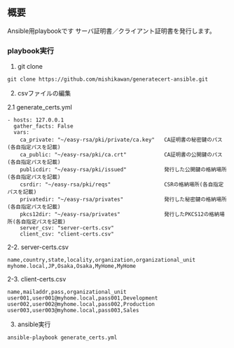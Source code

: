 ## 概要

Ansible用playbookです
サーバ証明書／クライアント証明書を発行します。

### playbook実行


1. git clone

```
git clone https://github.com/mishikawan/generatecert-ansible.git
```


2. csvファイルの編集

2.1  generate_certs.yml 
```
- hosts: 127.0.0.1
  gather_facts: False
  vars:
    ca_private: "~/easy-rsa/pki/private/ca.key"   CA証明書の秘密鍵のパス(各自指定パスを記載)
    ca_public: "~/easy-rsa/pki/ca.crt"            CA証明書の公開鍵のパス(各自指定パスを記載)
    publicdir: "~/easy-rsa/pki/issued"            発行した公開鍵の格納場所(各自指定パスを記載)
    csrdir: "~/easy-rsa/pki/reqs"                 CSRの格納場所(各自指定パスを記載)
    privatedir: "~/easy-rsa/privates"             発行した秘密鍵の格納場所(各自指定パスを記載)
    pkcs12dir: "~/easy-rsa/privates"              発行したPKCS12の格納場所(各自指定パスを記載)
    server_csv: "server-certs.csv"
    client_csv: "client-certs.csv"
```


2-2. server-certs.csv 
```
name,country,state,locality,organization,organizational_unit
myhome.local,JP,Osaka,Osaka,MyHome,MyHome
```

2-3. client-certs.csv 
```
name,mailaddr,pass,organizational_unit
user001,user001@myhome.local,pass001,Development
user002,user002@myhome.local,pass002,Production
user003,user003@myhome.local,pass003,Sales
```

3. ansible実行

```
ansible-playbook generate_certs.yml
```


